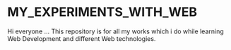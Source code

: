 # MY_EXPERIMENTS_WITH_WEB 
 Hi everyone ... This repository is for all my works which i do while learning Web Development and different Web technologies. 
